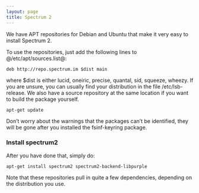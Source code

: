 ```yaml
---
layout: page
title: Spectrum 2
---
```


We have APT repositories for Debian and Ubuntu that make it very easy to install Spectrum 2.

To use the repositories, just add the following lines to @/etc/apt/sources.list@:

	deb http://repo.spectrum.im $dist main

where $dist is either lucid, oneiric, precise, quantal, sid, squeeze, wheezy. If you are unsure, you can usually find your distribution in the file /etc/lsb-release. We also have a source repository at the same location if you want to build the package yourself.

	apt-get update

Don’t worry about the warnings that the packages can’t be identified, they will be gone after you installed the fsinf-keyring package.

### Install spectrum2

After you have done that, simply do:

	apt-get install spectrum2 spectrum2-backend-libpurple

Note that these repositories pull in quite a few dependencies, depending on the distribution you use.
